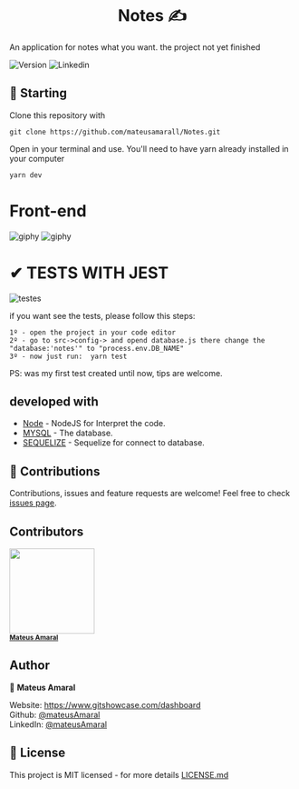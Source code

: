<h1 align="center"> Notes ✍ </h1>

An application for notes what you want. the project not yet finished

<p>
  <img alt="Version" src="https://img.shields.io/badge/version-1.0.0-blue.svg?cacheSeconds=2592000" />
  <img alt="Linkedin" src="https://img.shields.io/github/followers/mateusamarall?style=social" />
</p>

## 🎯 Starting

Clone this repository with

```
git clone https://github.com/mateusamarall/Notes.git
```

Open in your terminal and use. You'll need to have yarn already installed in your computer

```
yarn dev
```



# Front-end
![giphy](https://user-images.githubusercontent.com/37390930/82495456-80e3cd80-9ac1-11ea-8a6e-306ab5d3b3ff.gif)
![giphy](https://user-images.githubusercontent.com/37390930/82845690-e538cf80-9ebb-11ea-886c-2873f8410af6.gif)

# ✔ TESTS WITH JEST 

![testes](https://user-images.githubusercontent.com/37390930/82394682-0e6ee100-9a20-11ea-8ff7-96938fc733e0.PNG)

if you want see the tests, please follow this steps:
```
1º - open the project in your code editor 
2º - go to src->config-> and opend database.js there change the "database:'notes'" to "process.env.DB_NAME"  
3º - now just run:  yarn test
```

PS: was my first test created until now, tips are welcome.




## developed with

- [Node](https://nodejs.org/en/) - NodeJS for Interpret the code.
- [MYSQL](https://www.mysql.com/) - The database.
- [SEQUELIZE](https://sequelize.org/) - Sequelize for connect to database.

## 🤝 Contributions

Contributions, issues and feature requests are welcome!
Feel free to check [issues page](https://github.com/mateusamarall/Notes/issues).

## Contributors

<img src="https://user-images.githubusercontent.com/37390930/81833478-27562e80-9516-11ea-82a8-f9c38380f35c.png" width="150px;"/><br /><sub><b><a href="https://github.com/mateusamarall">Mateus Amaral</a></b></sub>

## Author

👤 **Mateus Amaral**

Website: https://www.gitshowcase.com/dashboard <br/>
Github: [@mateusAmaral](https://github.com/mateusamarall) <br/>
LinkedIn: [@mateusAmaral](https://www.linkedin.com/in/mateus-passos-amaral/)

## 📝 License

This project is MIT licensed - for more details [LICENSE.md](LICENSE.md)
